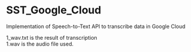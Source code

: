 # SST_Google_Cloud
Implementation of Speech-to-Text API to transcribe data in Google Cloud

1_wav.txt is the result of transcription <br>
1.wav is the audio file used.

